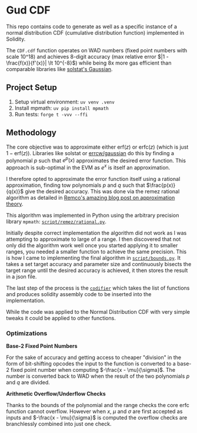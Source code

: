 # Gud CDF

This repo contains code to generate as well as a specific instance of a normal distribution CDF
(cumulative distribution function) implemented in Solidity.

The `CDF.cdf` function operates on WAD numbers (fixed point numbers with scale 10^18) and achieves
8-digit accuracy (max relative error $|1 - \frac{f(x)}{f'(x)}| \lt 10^{-8}$) while being 8x more gas
efficient than comparable libraries like [solstat's Gaussian](https://github.com/primitivefinance/solstat/blob/main/src/Gaussian.sol).

## Project Setup

1. Setup virtual environment: `uv venv .venv`
2. Install mpmath: `uv pip install mpmath`
3. Run tests: `forge t -vvv --ffi`

## Methodology

The core objective was to approximate either $\text{erf} (z)$ or $\text{erfc}(z)$ (which is just
$1 - \text{erf}(z)$). Libraries like solstat or [errcw/gaussian](https://github.com/errcw/gaussian/blob/master/lib/gaussian.js) do this by finding a polynomial $p$ such that $e^p(x)$ approximates the desired error function. This approach is sub-optimal in the EVM as $e^x$ is itself an approximation.

I therefore opted to approximate the error function itself using a rational approximation, finding
tow polynomials $p$ and $q$ such that $\frac{p(x)}{q(x)}$ give the desired accuracy. This was done
via the remez rational algorithm as detailed in [Remco's amazing blog post on approximation
theory](https://xn--2-umb.com/22/approximation/).

This algorithm was implemented in Python using the arbitrary precision library `mpmath`:
[`script/remez/rational.py`](./script/remez/rational.py).

Initially despite correct implementation the algorithm did not work as I was attempting to
approximate to large of a range. I then discovered that not only did the algorithm work well once
you started applying it to smaller ranges, you needed a smaller function to achieve the same
precision. This is how I came to implementing the final algorithm in
[`script/bounds.py`](./script/bounds.py). It takes a set target accuracy and parameter size and
continuously bisects the target range until the desired accuracy is achieved, it then stores the
result in a json file.

The last step of the process is the [`codifier`](./script/codifier.py) which takes the list of
functions and produces solidity assembly code to be inserted into the implementation.

While the code was applied to the Normal Distribution CDF with very simple tweaks it could be
applied to other functions.

### Optimizations

**Base-2 Fixed Point Numbers**

For the sake of accuracy and getting access to cheaper "division" in the form of bit-shifting
opcodes the input to the function is converted to a base-2 fixed point number when computing
$-\frac{x - \mu}{\sigma}$. The number is converted back to WAD when the result of the two
polynomials $p$ and $q$ are divided.


**Arithmetic Overflow/Underflow Checks**

Thanks to the bounds of the polynomial and the range checks the core erfc function cannot overflow.
However when $x$, $\mu$ and $\sigma$ are first accepted as inputs and $-\frac{x - \mu}{\sigma}$ is
computed the overflow checks are branchlessly combined into just one check.
